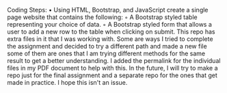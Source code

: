 Coding Steps:
    • Using HTML, Bootstrap, and JavaScript create a single page website that contains the following:
        ◦ A Bootstrap styled table representing your choice of data.
        ◦ A Bootstrap styled form that allows a user to add a new row to the table when clicking on submit.
This repo has extra files in it that I was working with. Some are ways I tried to complete the assignment and decided to try a different path and made a new file some of them are ones that I am trying different methods for the same result to get a better understanding. I added the permalink for the individual files in my PDF document to help with this. In the future, I will try to make a repo just for the final assignment and a separate repo for the ones that get made in practice. I hope this isn't an issue. 